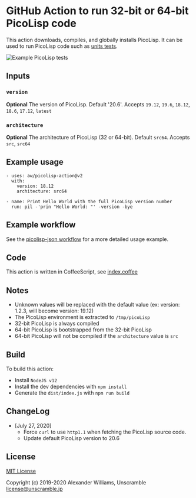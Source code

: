 # GitHub Action to run 32-bit or 64-bit PicoLisp code

This action downloads, compiles, and globally installs PicoLisp.
It can be used to run PicoLisp code such as [units tests](https://github.com/aw/picolisp-unit).

![Example PicoLisp tests](https://user-images.githubusercontent.com/153401/70022112-e4695580-158a-11ea-886d-0db01dbe7a66.png)

## Inputs

### `version`

**Optional** The version of PicoLisp. Default '20.6'. Accepts `19.12`, `19.6`, `18.12`, `18.6`, `17.12`, `latest`

### `architecture`

**Optional** The architecture of PicoLisp (32 or 64-bit). Default `src64`. Accepts `src`, `src64`

## Example usage

```
- uses: aw/picolisp-action@v2
  with:
    version: 18.12
    architecture: src64

- name: Print Hello World with the full PicoLisp version number
  run: pil -'prin "Hello World: "' -version -bye
```

## Example workflow

See the [picolisp-json workflow](https://github.com/aw/picolisp-json/blob/master/.github/workflows/main.yml) for a more detailed usage example.

## Code

This action is written in CoffeeScript, see [index.coffee](index.coffee)

## Notes

* Unknown values will be replaced with the default value (ex: version: 1.2.3, will become version: 19.12)
* The PicoLisp environment is extracted to `/tmp/picoLisp`
* 32-bit PicoLisp is always compiled
* 64-bit PicoLisp is bootstrapped from the 32-bit PicoLisp
* 64-bit PicoLisp will not be compiled if the `architecture` value is `src`

## Build

To build this action:

* Install `NodeJS v12`
* Install the dev dependencies with `npm install`
* Generate the `dist/index.js` with `npm run build`

## ChangeLog

* [July 27, 2020]
  - Force `curl` to use `http1.1` when fetching the PicoLisp source code.
  - Update default PicoLisp version to 20.6

## License

[MIT License](LICENSE)

Copyright (c) 2019-2020 Alexander Williams, Unscramble <license@unscramble.jp>

